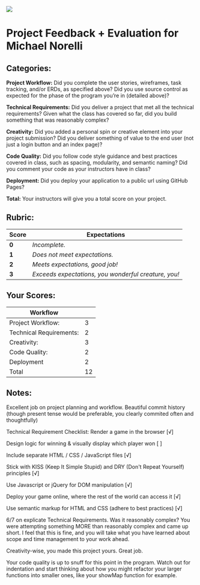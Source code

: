 <!--
Creator: Alex White>
Market: SF
-->

![](https://ga-dash.s3.amazonaws.com/production/assets/logo-9f88ae6c9c3871690e33280fcf557f33.png)

# Project Feedback + Evaluation for Michael Norelli


## Categories:

**Project Workflow:**
Did you complete the user stories, wireframes, task tracking, and/or ERDs, as specified above? Did you use source control as expected for the phase of the program you’re in (detailed above)?

**Technical Requirements:**
Did you deliver a project that met all the technical requirements? Given what the class has covered so far, did you build something that was reasonably complex?

**Creativity:**
Did you added a personal spin or creative element into your project submission? Did you deliver something of value to the end user (not just a login button and an index page)?

**Code Quality:**
Did you follow code style guidance and best practices covered in class, such as spacing, modularity, and semantic naming? Did you comment your code as your instructors have in class?

**Deployment:**
Did you deploy your application to a public url using GitHub Pages?

**Total:**
Your instructors will give you a total score on your project.

## Rubric:

Score | Expectations
----- | ------------
**0** | _Incomplete._
**1** | _Does not meet expectations._
**2** | _Meets expectations, good job!_
**3** | _Exceeds expectations, you wonderful creature, you!_

## Your Scores:

| Workflow                |   |
|-------------------------|---|
| Project Workflow:       | 3 |
| Technical Requirements: | 2 |
| Creativity:             | 3 |
| Code Quality:           | 2 |
| Deployment              | 2 |
| Total                   | 12|

## Notes:

Excellent job on project planning and workflow. Beautiful commit history (though present tense would be preferable, you clearly commited often and thoughtfully)

Technical Requirement Checklist:
Render a game in the browser [√]

Design logic for winning & visually display which player won [ ]

Include separate HTML / CSS / JavaScript files [√]

Stick with KISS (Keep It Simple Stupid) and DRY (Don't Repeat Yourself) principles [√]

Use Javascript or jQuery for DOM manipulation [√]

Deploy your game online, where the rest of the world can access it [√]

Use semantic markup for HTML and CSS (adhere to best practices) [√]

6/7 on explicate Technical Requirements. Was it reasonably complex? You were attempting something MORE than reasonably complex and came up short. I feel that this is fine, and you will take what you have learned about scope and time management to your work ahead.

Creativity-wise, you made this project yours. Great job.

Your code quality is up to snuff for this point in the program. Watch out for indentation and start thinking about how you might refactor your larger functions into smaller ones, like your showMap function for example.
